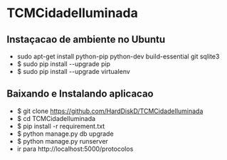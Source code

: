 # TCMCidadeIluminada

## Instaçacao de ambiente no Ubuntu 

- sudo apt-get install python-pip python-dev build-essential git sqlite3
- $ sudo pip install --upgrade pip 
- $ sudo pip install --upgrade virtualenv 

## Baixando e Instalando aplicacao

- $ git clone https://github.com/HardDiskD/TCMCidadeIluminada
- $ cd TCMCidadeIluminada
- $ pip install -r requirement.txt
- $ python manage.py db upgrade
- $ python manage.py runserver
- ir para http://localhost:5000/protocolos
